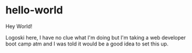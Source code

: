 # hello-world

Hey World!

Logoski here, I have no clue what I'm doing but I'm taking a web developer boot camp atm and I was told it would be a good idea to set this up.
